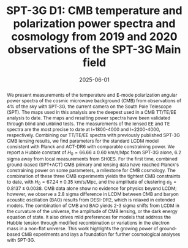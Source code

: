 ---
title: "SPT-3G D1: CMB temperature and polarization power spectra and cosmology from 2019 and 2020 observations of the SPT-3G Main field"
collection: "publications"
category: "co_papers"
permalink: /publications/2025arXiv250620707C
link: https://ui.adsabs.harvard.edu/abs/2025arXiv250620707C/abstract
date: 2025-06-01
venue: "arXiv e-prints"
citation: "Camphuis, E., Quan, W., Balkenhol, L., et al. (2025), arXiv e-prints, arXiv:2506.20707."
abstract: "We present measurements of the temperature and E-mode polarization angular power spectra of the cosmic microwave background (CMB) from observations of 4% of the sky with SPT-3G, the current camera on the South Pole Telescope (SPT). The maps used in this analysis are the deepest used in a CMB TT/TE/EE analysis to date. The maps and resulting power spectra have been validated through blind and unblind tests. The measurements of the lensed EE and TE spectra are the most precise to date at l=1800-4000 and l=2200-4000, respectively. Combining our TT/TE/EE spectra with previously published SPT-3G CMB lensing results, we find parameters for the standard LCDM model consistent with Planck and ACT-DR6 with comparable constraining power. We report a Hubble constant of $H_0=66.66\\pm0.60$ km/s/Mpc from SPT-3G alone, 6.2 sigma away from local measurements from SH0ES. For the first time, combined ground-based (SPT+ACT) CMB primary and lensing data have reached Planck's constraining power on some parameters, a milestone for CMB cosmology. The combination of these three CMB experiments yields the tightest CMB constraints to date, with $H_0=67.24\\pm0.35$ km/s/Mpc, and the amplitude of clustering $σ_8=0.8137\\pm0.0038$. CMB data alone show no evidence for physics beyond LCDM; however, we observe a 2.8 sigma difference in LCDM between CMB and baryon acoustic oscillation (BAO) results from DESI-DR2, which is relaxed in extended models. The combination of CMB and BAO yields 2-3 sigma shifts from LCDM in the curvature of the universe, the amplitude of CMB lensing, or the dark energy equation of state. It also drives mild preferences for models that address the Hubble tension through modified recombination or variations in the electron mass in a non-flat universe. This work highlights the growing power of ground-based CMB experiments and lays a foundation for further cosmological analyses with SPT-3G."
---